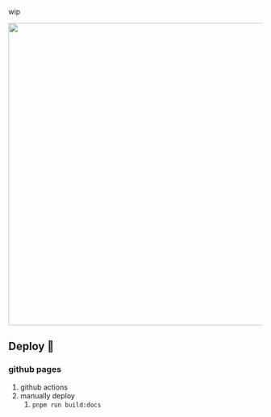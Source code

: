 wip

<img src="https://github.com/ryuji-1to/react-presentation/assets/66236149/bbf38af5-9701-4112-988f-f555a8888a1e" width="600" />

## Deploy 🚀

### github pages

1. github actions
2. manually deploy
    1. `pnpm run build:docs`
